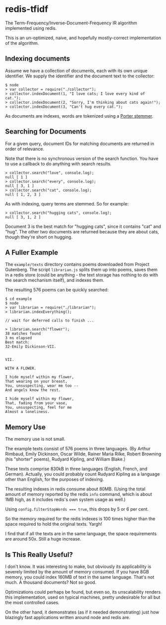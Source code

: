redis-tfidf
===========

The Term-Frequency/Inverse-Document-Frequency IR algorithm 
implemented using redis.

This is an un-optimized, naive, and hopefully mostly-correct implementation 
of the algorithm.  

Indexing documents
------------------

Assume we have a collection of documents, each with its own
unique identifier.  We supply the identifier and the document
text to the collector:

    $ node
    > var collector = require("./collector");
    > collector.indexDocument(1, "I love cats; I love every kind of cat.");
    > collector.indexDocument(2, "Sorry, I'm thinking about cats again!");
    > collector.indexDocument(3, "Can't hug every cat.");

As documents are indexes, words are tokenized using a 
[Porter stemmer](https://github.com/jedp/porter-stemmer).

 
Searching for Documents
-----------------------

For a given query, document IDs for matching documents are returned in order of
relevance.

Note that there is no synchronous version of the search function.  You have to 
use a callback to do anything with search results.

    > collector.search("love", console.log);
    null [ 1 ]
    > collector.search("every", console.log);
    null [ 3, 1 ]
    > collector.search("cat", console.log);
    null [ 1, 2, 3 ]

As with indexing, query terms are stemmed.  So for example:

    > collector.search("hugging cats", console.log);
    null [ 3, 1, 2 ]

Document 3 is the best match for "hugging cats", since it contains "cat" and
"hug".  The other two documents are returned because they are about cats,
though they're short on hugging.

A Fuller Example
----------------

The `example/texts` directory contains poems downloaded from Project
Gutenberg.  The script `librarian.js` splits them up into poems, saves
them in a redis store (could be anything - the text storage has nothing
to do with the search mechanism itself), and indexes them.

The resulting 576 poems can be quickly searched:

    $ cd example
    $ node
    > var librarian = require("./librarian");
    > librarian.indexEverything();

    // wait for deferred calls to finish ...

    > librarian.search("flower");
    38 matches found
    3 ms elapsed
    Best match:
    32-Emily Dickinson-VII.


    VII.

    WITH A FLOWER.

    I hide myself within my flower,
    That wearing on your breast,
    You, unsuspecting, wear me too --
    And angels know the rest.

    I hide myself within my flower,
    That, fading from your vase,
    You, unsuspecting, feel for me
    Almost a loneliness.

Memory Use
----------

The memory use is not small.

The example texts consist of 576 poems in three languages.  (By Arthur Rimbaud,
Emily Dickinson, Oscar Wilde, Rainer Maria Rilke, Robert Browning (his
"shorter" poems), Rudyard Kipling, and William Blake.)

These texts comprise 830kB in three languages (English, French, and German).
Actually, you could probably count Rudyard Kipling as a language other than
English, for the purposes of indexing.   

The resulting indexes in redis consume about 80MB.  (Using the total amount of
memory reported by the redis `info` command, which is about 1MB high, as it
includes redis's own system usage as well.)

Using `config.filterStopWords === true`, this drops by 5 or 6 per cent.

So the memory required for the redis indexes is 100 times higher than
the space required to hold the original texts.  Yargh!

I find that if all the texts are in the same language, the space requirements
are around 50x.  Still a huge increase.

Is This Really Useful?
----------------------

I don't know.  It was interesting to make, but obviously its applicability is
severely limited by the amount of memory consumed.  If you have 8GB memory, you
could index 160MB of text in the same language.  That's not much.  A thousand
documents?  Not so good.

Optimizations could perhaps be found, but even so, its unscalability renders
this implementation, used on typical machines, pretty undesirable for all but
the most controlled cases.

On the other hand, it demonstrates (as if it needed demonstrating) just how
blazingly fast applications written around node and redis are.  

